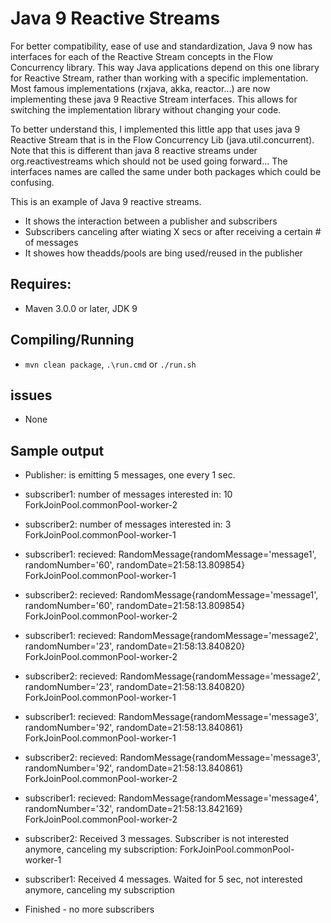 # Java 9 Reactive Streams

For better compatibility, ease of use and standardization, Java 9 now has interfaces for each of the Reactive Stream concepts in the Flow Concurrency library. This way Java applications depend on this one library for Reactive Stream, rather than working with a specific implementation. Most famous implementations (rxjava, akka, reactor...) are now implementing these java 9 Reactive Stream interfaces. This allows for switching the implementation library without changing your code.

To better understand this, I implemented this little app that uses java 9 Reactive Stream that is in the Flow Concurrency Lib (java.util.concurrent). Note that this is different than java 8 reactive streams under org.reactivestreams which should not be used going forward... The interfaces names are called the same under both packages which could be confusing.

This is an example of Java 9 reactive streams. 
- It shows the interaction between a publisher and subscribers
- Subscribers canceling after wiating X secs or after receiving a certain # of messages
- It showes how theadds/pools are bing used/reused in the publisher

## Requires:
* Maven 3.0.0 or later, JDK 9

## Compiling/Running
* `mvn clean package`, `.\run.cmd` or `./run.sh`

## issues
* None

## Sample output
- Publisher: is emitting 5 messages, one every 1 sec.

- subscriber1: number of messages interested in: 10 ForkJoinPool.commonPool-worker-2

- subscriber2: number of messages interested in: 3 ForkJoinPool.commonPool-worker-1

- subscriber1: recieved: RandomMessage{randomMessage='message1', randomNumber='60', randomDate=21:58:13.809854} ForkJoinPool.commonPool-worker-1

- subscriber2: recieved: RandomMessage{randomMessage='message1', randomNumber='60', randomDate=21:58:13.809854} ForkJoinPool.commonPool-worker-2

- subscriber1: recieved: RandomMessage{randomMessage='message2', randomNumber='23', randomDate=21:58:13.840820} ForkJoinPool.commonPool-worker-2

- subscriber2: recieved: RandomMessage{randomMessage='message2', randomNumber='23', randomDate=21:58:13.840820} ForkJoinPool.commonPool-worker-1

- subscriber1: recieved: RandomMessage{randomMessage='message3', randomNumber='92', randomDate=21:58:13.840861} ForkJoinPool.commonPool-worker-1

- subscriber2: recieved: RandomMessage{randomMessage='message3', randomNumber='92', randomDate=21:58:13.840861} ForkJoinPool.commonPool-worker-2

- subscriber1: recieved: RandomMessage{randomMessage='message4', randomNumber='32', randomDate=21:58:13.842169} ForkJoinPool.commonPool-worker-2

- subscriber2: Received 3 messages. Subscriber is not interested anymore, canceling my subscription: ForkJoinPool.commonPool-worker-1

- subscriber1: Received 4 messages. Waited for 5 sec, not interested anymore, canceling my subscription

- Finished - no more subscribers
